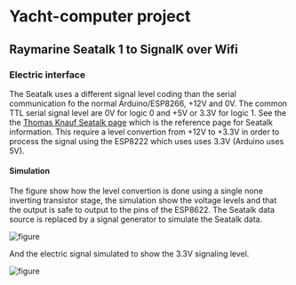 # Yacht-computer project

## Raymarine Seatalk 1 to SignalK over Wifi

### Electric interface

The Seatalk uses a different signal level coding than the serial
communication fo the normal Arduino/ESP8266, +12V and 0V. The common
TTL serial signal level are 0V for logic 0 and +5V or 3.3V for
logic 1.  See the the [Thomas Knauf Seatalk
page](http://www.thomasknauf.de/rap/seatalk1.htm) which is the reference
page for Seatalk information. This require a level convertion from
+12V to +3.3V in order to process the signal using the
ESP8222 which uses uses 3.3V (Arduino uses 5V).

#### Simulation

The figure show how the level convertion is done using a single none
inverting transistor stage, the simulation show the voltage levels and
that the output is safe to output to the pins of the ESP8622. The
Seatalk data source is replaced by a signal generator to simulate the
Seatalk data.

![figure](https://github.com/olewsaa/Yacht-computer/blob/master/IoToB/Seatalk/Seatalk-to-ESP8266_schem.png)

And the electric signal simulated to show the 3.3V signaling level.

![figure](https://github.com/olewsaa/Yacht-computer/blob/master/IoToB/Seatalk/Seatalk-Grapher.png)







